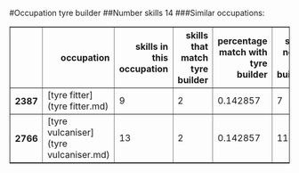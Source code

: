 #Occupation tyre builder
##Number skills 14
###Similar occupations:
<table border="1" class="dataframe">
  <thead>
    <tr style="text-align: right;">
      <th></th>
      <th>occupation</th>
      <th>skills in this occupation</th>
      <th>skills that match tyre builder</th>
      <th>percentage match with tyre builder</th>
      <th>skills not in tyre builder</th>
    </tr>
  </thead>
  <tbody>
    <tr>
      <th>2387</th>
      <td>[tyre fitter](tyre fitter.md)</td>
      <td>9</td>
      <td>2</td>
      <td>0.142857</td>
      <td>7</td>
    </tr>
    <tr>
      <th>2766</th>
      <td>[tyre vulcaniser](tyre vulcaniser.md)</td>
      <td>13</td>
      <td>2</td>
      <td>0.142857</td>
      <td>11</td>
    </tr>
  </tbody>
</table>

